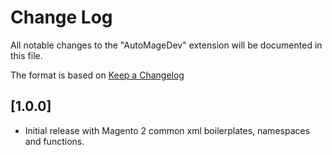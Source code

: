 # Change Log

All notable changes to the "AutoMageDev" extension will be documented in this file.

The format is based on [Keep a Changelog](http://keepachangelog.com/en/1.0.0/)

## [1.0.0]

- Initial release with Magento 2 common xml boilerplates, namespaces and functions.